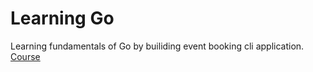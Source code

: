# Learning Go

Learning fundamentals of Go by builiding event booking cli application.
[Course](https://www.youtube.com/watch?v=yyUHQIec83I&t=3146s)
